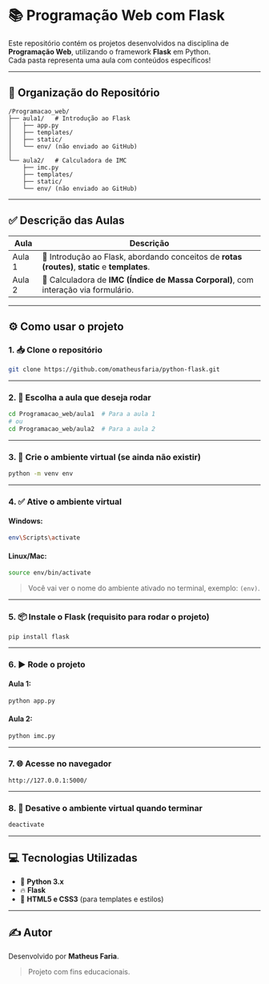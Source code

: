 # 📚 Programação Web com Flask

Este repositório contém os projetos desenvolvidos na disciplina de **Programação Web**, utilizando o framework **Flask** em Python.  
Cada pasta representa uma aula com conteúdos específicos!

---

## 📂 Organização do Repositório

```
/Programacao_web/
├── aula1/   # Introdução ao Flask
│   ├── app.py
│   ├── templates/
│   ├── static/
│   └── env/ (não enviado ao GitHub)
│
└── aula2/   # Calculadora de IMC
    ├── imc.py
    ├── templates/
    ├── static/
    └── env/ (não enviado ao GitHub)
```

---

## ✅ Descrição das Aulas

| Aula   | Descrição                                                                          |
|-------|-------------------------------------------------------------------------------------|
| Aula 1 | 🚀 Introdução ao Flask, abordando conceitos de **rotas (routes)**, **static** e **templates**. |
| Aula 2 | 🧮 Calculadora de **IMC (Índice de Massa Corporal)**, com interação via formulário.  |

---

## ⚙️ Como usar o projeto

### 1. 📥 Clone o repositório

```bash
git clone https://github.com/omatheusfaria/python-flask.git
```

---

### 2. 📂 Escolha a aula que deseja rodar

```bash
cd Programacao_web/aula1  # Para a aula 1
# ou
cd Programacao_web/aula2  # Para a aula 2
```

---

### 3. 🐍 Crie o ambiente virtual (se ainda não existir)

```bash
python -m venv env
```

---

### 4. ✅ Ative o ambiente virtual

#### Windows:
```bash
env\Scripts\activate
```

#### Linux/Mac:
```bash
source env/bin/activate
```

> Você vai ver o nome do ambiente ativado no terminal, exemplo: `(env)`.

---

### 5. 📦 Instale o Flask (requisito para rodar o projeto)

```bash
pip install flask
```

---

### 6. ▶️ Rode o projeto

#### Aula 1:
```bash
python app.py
```

#### Aula 2:
```bash
python imc.py
```

---

### 7. 🌐 Acesse no navegador

```
http://127.0.0.1:5000/
```

---

### 8. 🔻 Desative o ambiente virtual quando terminar

```bash
deactivate
```

---

## 💻 Tecnologias Utilizadas

- 🐍 **Python 3.x**
- 🔥 **Flask**
- 🎨 **HTML5 e CSS3** (para templates e estilos)

---

## ✍️ Autor

Desenvolvido por **Matheus Faria**.  
> Projeto com fins educacionais.
